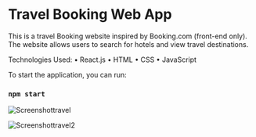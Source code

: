 # Travel Booking Web App

This is a travel Booking website inspired by Booking.com (front-end only). The website allows users to search for hotels and view travel destinations.

Technologies Used:
• React.js
• HTML
• CSS
• JavaScript

To start the application, you can run:

### `npm start`

![Screenshottravel](https://user-images.githubusercontent.com/119309614/222019677-e20d1b98-1a18-4e29-afac-2b7ce28da954.png)


![Screenshottravel2](https://user-images.githubusercontent.com/119309614/222019569-00ccb944-073a-4461-ad8a-d69eda68b645.png)
